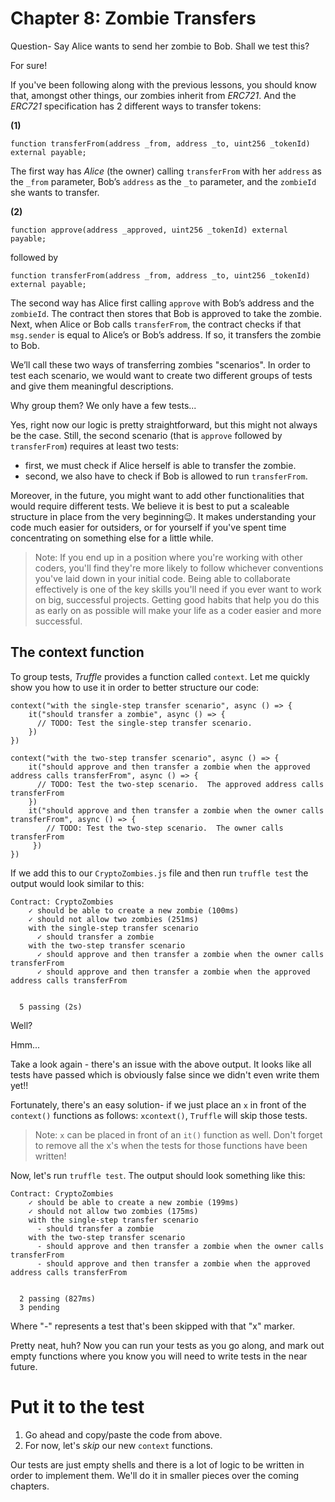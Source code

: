 # Chapter 8: Zombie Transfers

Question- Say Alice wants to send her zombie to Bob. Shall we test this?

For sure!

If you've been following along with the previous lessons, you should know that, amongst other things, our zombies inherit from _ERC721_. And the _ERC721_ specification has 2 different ways to transfer tokens:

**(1)**

```
function transferFrom(address _from, address _to, uint256 _tokenId) external payable;

```

The first way has _Alice_ (the owner) calling `transferFrom` with her `address` as the `_from` parameter, Bob’s `address` as the `_to` parameter, and the `zombieId` she wants to transfer.

**(2)**

```
function approve(address _approved, uint256 _tokenId) external payable;

```

followed by

```
function transferFrom(address _from, address _to, uint256 _tokenId) external payable;

```

The second way has Alice first calling `approve` with Bob’s address and the `zombieId`. The contract then stores that Bob is approved to take the zombie. Next, when Alice or Bob calls `transferFrom`, the contract checks if that `msg.sender` is equal to Alice’s or Bob’s address. If so, it transfers the zombie to Bob.

We’ll call these two ways of transferring zombies "scenarios". In order to test each scenario, we would want to create two different groups of tests and give them meaningful descriptions.

Why group them? We only have a few tests...

Yes, right now our logic is pretty straightforward, but this might not always be the case. Still, the second scenario (that is `approve` followed by `transferFrom`) requires at least two tests:

- first, we must check if Alice herself is able to transfer the zombie.
- second, we also have to check if Bob is allowed to run `transferFrom`.

Moreover, in the future, you might want to add other functionalities that would require different tests. We believe it is best to put a scaleable structure in place from the very beginning😉. It makes understanding your code much easier for outsiders, or for yourself if you've spent time concentrating on something else for a little while.

> Note: If you end up in a position where you're working with other coders, you'll find they're more likely to follow whichever conventions you've laid down in your initial code. Being able to collaborate effectively is one of the key skills you'll need if you ever want to work on big, successful projects. Getting good habits that help you do this as early on as possible will make your life as a coder easier and more successful.

## The context function

To group tests, _Truffle_ provides a function called `context`. Let me quickly show you how to use it in order to better structure our code:

```
context("with the single-step transfer scenario", async () => {
    it("should transfer a zombie", async () => {
      // TODO: Test the single-step transfer scenario.
    })
})

context("with the two-step transfer scenario", async () => {
    it("should approve and then transfer a zombie when the approved address calls transferFrom", async () => {
      // TODO: Test the two-step scenario.  The approved address calls transferFrom
    })
    it("should approve and then transfer a zombie when the owner calls transferFrom", async () => {
        // TODO: Test the two-step scenario.  The owner calls transferFrom
     })
})

```

If we add this to our `CryptoZombies.js` file and then run `truffle test` the output would look similar to this:

```
Contract: CryptoZombies
    ✓ should be able to create a new zombie (100ms)
    ✓ should not allow two zombies (251ms)
    with the single-step transfer scenario
      ✓ should transfer a zombie
    with the two-step transfer scenario
      ✓ should approve and then transfer a zombie when the owner calls transferFrom
      ✓ should approve and then transfer a zombie when the approved address calls transferFrom


  5 passing (2s)

```

Well?

Hmm...

Take a look again - there's an issue with the above output. It looks like all tests have passed which is obviously false since we didn't even write them yet!!

Fortunately, there's an easy solution- if we just place an `x` in front of the `context()` functions as follows: `xcontext()`, `Truffle` will skip those tests.

> Note: `x` can be placed in front of an `it()` function as well. Don't forget to remove all the x's when the tests for those functions have been written!

Now, let's run `truffle test`. The output should look something like this:

```
Contract: CryptoZombies
    ✓ should be able to create a new zombie (199ms)
    ✓ should not allow two zombies (175ms)
    with the single-step transfer scenario
      - should transfer a zombie
    with the two-step transfer scenario
      - should approve and then transfer a zombie when the owner calls transferFrom
      - should approve and then transfer a zombie when the approved address calls transferFrom


  2 passing (827ms)
  3 pending

```

Where "-" represents a test that's been skipped with that "x" marker.

Pretty neat, huh? Now you can run your tests as you go along, and mark out empty functions where you know you will need to write tests in the near future.

# Put it to the test

1.  Go ahead and copy/paste the code from above.
2.  For now, let's _skip_ our new `context` functions.

Our tests are just empty shells and there is a lot of logic to be written in order to implement them. We'll do it in smaller pieces over the coming chapters.
